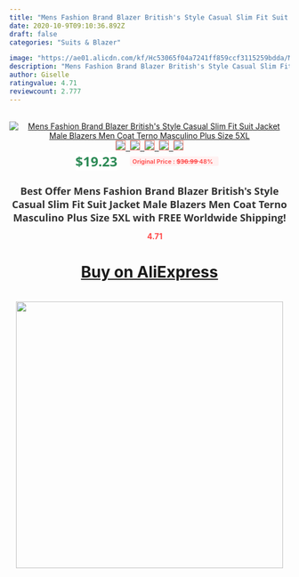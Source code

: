 ```yaml
---
title: "Mens Fashion Brand Blazer British's Style Casual Slim Fit Suit Jacket Male Blazers Men Coat Terno Masculino Plus Size 5XL"
date: 2020-10-9T09:10:36.892Z
draft: false
categories: "Suits & Blazer"

image: "https://ae01.alicdn.com/kf/Hc53065f04a7241ff859ccf3115259bdda/Mens-Fashion-Brand-Blazer-British-s-Style-Casual-Slim-Fit-Suit-Jacket-Male-Blazers-Men-Coat.jpg"
description: "Mens Fashion Brand Blazer British's Style Casual Slim Fit Suit Jacket Male Blazers Men Coat Terno Masculino Plus Size 5XL"
author: Giselle
ratingvalue: 4.71
reviewcount: 2.777
---
```

<br>
<div style="text-align: center;">
<a href="https://s.click.aliexpress.com/e/_AWXjCp" target="_blank" rel="nofollow noopener noreferrer"><img alt="Mens Fashion Brand Blazer British's Style Casual Slim Fit Suit Jacket Male Blazers Men Coat Terno Masculino Plus Size 5XL" class="magnifier-image" src="https://ae01.alicdn.com/kf/Hc53065f04a7241ff859ccf3115259bdda/Mens-Fashion-Brand-Blazer-British-s-Style-Casual-Slim-Fit-Suit-Jacket-Male-Blazers-Men-Coat.jpg_640x640.jpg">
<br>
<img style="border:1px solid salmon" src="https://ae01.alicdn.com/kf/Hc53065f04a7241ff859ccf3115259bdda/Mens-Fashion-Brand-Blazer-British-s-Style-Casual-Slim-Fit-Suit-Jacket-Male-Blazers-Men-Coat.jpg_120x120.jpg">&nbsp;&nbsp;<img style="border:1px solid salmon" src="https://ae01.alicdn.com/kf/HTB1PvOYRG6qK1RjSZFmq6x0PFXa7/Mens-Fashion-Brand-Blazer-British-s-Style-Casual-Slim-Fit-Suit-Jacket-Male-Blazers-Men-Coat.jpg_120x120.jpg">&nbsp;&nbsp;<img style="border:1px solid salmon" src="https://ae01.alicdn.com/kf/HTB1FW5WRPTpK1RjSZKPq6y3UpXaL/Mens-Fashion-Brand-Blazer-British-s-Style-Casual-Slim-Fit-Suit-Jacket-Male-Blazers-Men-Coat.jpg_120x120.jpg">&nbsp;&nbsp;<img style="border:1px solid salmon" src="https://ae01.alicdn.com/kf/H5ff6b0fb6b75413fb02debfeb2c49868p/Mens-Fashion-Brand-Blazer-British-s-Style-Casual-Slim-Fit-Suit-Jacket-Male-Blazers-Men-Coat.jpg_120x120.jpg">&nbsp;&nbsp;<img style="border:1px solid salmon" src="https://ae01.alicdn.com/kf/HTB1w_6dROLaK1RjSZFxq6ymPFXaH/Mens-Fashion-Brand-Blazer-British-s-Style-Casual-Slim-Fit-Suit-Jacket-Male-Blazers-Men-Coat.jpg_120x120.jpg"></a></div><br0>
<div style="text-align: center;"><span style="background-color: white; border: 0px; box-sizing: border-box; color: seagreen; display: inline-block; font-family: &quot;open sans&quot; , &quot;arial&quot; , &quot;helvetica&quot; , sans-serif , &quot;heiti&quot;; font-size: 24px; font-stretch: inherit; font-weight: 700; line-height: inherit; margin: 0px 10px 0px 0px; padding: 0px; vertical-align: middle;">$19.23 </span>
<span style="background: rgb(255 , 241 , 241); border-radius: 3px; border: 0px; box-sizing: border-box; color: #ff4747; display: inline-block; font-family: inherit; font-size: 12px; font-stretch: inherit; font-style: inherit; font-variant: inherit; font-weight: 600; line-height: inherit; margin: 0px; padding: 2px 5px; transform: scale(0.9); vertical-align: middle;">Original Price : <b style="text-decoration: line-through;">$36.99 </b> 48%&nbsp;&nbsp;</span></div>
<h1 style="color: #333333; display: inline-block; font-family: &quot;open sans&quot; , &quot;arial&quot; , &quot;helvetica&quot; , sans-serif , &quot;heiti&quot;; font-size: 18px; font-stretch: inherit; font-weight: 700; text-align: center;">Best Offer Mens Fashion Brand Blazer British's Style Casual Slim Fit Suit Jacket Male Blazers Men Coat Terno Masculino Plus Size 5XL with FREE Worldwide Shipping!</h1>
<div style="color: #ff4747; text-align: center;">
<img src="https://4.bp.blogspot.com/-M0ZcTcb-5uY/XleCXlxnR4I/AAAAAAAAAEc/OrjgMkXV1oMQFaCRZj5HQwOCBcu3w1FegCPcBGAYYCw/s1600/star.png" style="height: 15px;">&nbsp;<b>4.71</b></div>
<div class="button_cont" align="center"><a class="buynow_a" href="https://s.click.aliexpress.com/e/_AWXjCp" target="_blank" rel="nofollow noopener noreferrer"><H1>Buy on AliExpress</H1></a></div><br>
<div class="separator" style="clear: both; text-align: center;">
<img src="https://lh3.googleusercontent.com/-pTy5HemUv9M/XlePHvY0dAI/AAAAAAAAAE4/0nX5iRUoIWY8eMW9Dpxeirr157OZliDIgCLcBGAsYHQ/s1600/badge.gif" width="480">
</div>
